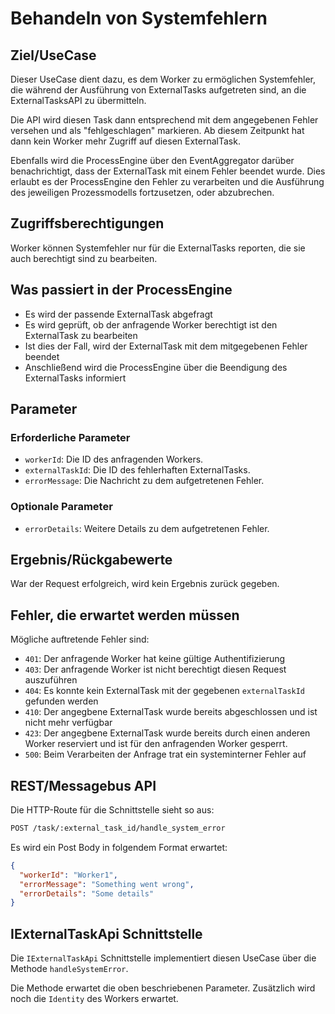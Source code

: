 # Behandeln von Systemfehlern

## Ziel/UseCase

Dieser UseCase dient dazu, es dem Worker zu ermöglichen Systemfehler, die
während der Ausführung von ExternalTasks aufgetreten sind, an die
ExternalTasksAPI zu übermitteln.

Die API wird diesen Task dann entsprechend mit dem angegebenen Fehler versehen
und als "fehlgeschlagen" markieren.
Ab diesem Zeitpunkt hat dann kein Worker mehr Zugriff auf diesen ExternalTask.

Ebenfalls wird die ProcessEngine über den EventAggregator darüber benachrichtigt,
dass der ExternalTask mit einem Fehler beendet wurde.
Dies erlaubt es der ProcessEngine den Fehler zu verarbeiten und die Ausführung
des jeweiligen Prozessmodells fortzusetzen, oder abzubrechen.

## Zugriffsberechtigungen

Worker können Systemfehler nur für die ExternalTasks reporten,
die sie auch berechtigt sind zu bearbeiten.

## Was passiert in der ProcessEngine

- Es wird der passende ExternalTask abgefragt
- Es wird geprüft, ob der anfragende Worker berechtigt ist den ExternalTask
zu bearbeiten
- Ist dies der Fall, wird der ExternalTask mit dem mitgegebenen Fehler beendet
- Anschließend wird die ProcessEngine über die Beendigung des ExternalTasks
informiert

## Parameter

### Erforderliche Parameter

- `workerId`: Die ID des anfragenden Workers.
- `externalTaskId`: Die ID des fehlerhaften ExternalTasks.
- `errorMessage`: Die Nachricht zu dem aufgetretenen Fehler.


### Optionale Parameter

- `errorDetails`: Weitere Details zu dem aufgetretenen Fehler.

## Ergebnis/Rückgabewerte

War der Request erfolgreich, wird kein Ergebnis zurück gegeben.

## Fehler, die erwartet werden müssen

Mögliche auftretende Fehler sind:
- `401`: Der anfragende Worker hat keine gültige Authentifizierung
- `403`: Der anfragende Worker ist nicht berechtigt diesen Request auszuführen
- `404`: Es konnte kein ExternalTask mit der gegebenen `externalTaskId`
    gefunden werden
- `410`: Der angegbene ExternalTask wurde bereits abgeschlossen und ist nicht
mehr verfügbar
- `423`: Der angegbene ExternalTask wurde bereits durch einen anderen Worker
reserviert und ist für den anfragenden Worker gesperrt.
- `500`: Beim Verarbeiten der Anfrage trat ein systeminterner Fehler auf

## REST/Messagebus API

Die HTTP-Route für die Schnittstelle sieht so aus:

```REST
POST /task/:external_task_id/handle_system_error
```

Es wird ein Post Body in folgendem Format erwartet:

```JSON
{
  "workerId": "Worker1",
  "errorMessage": "Something went wrong",
  "errorDetails": "Some details"
}
```

## IExternalTaskApi Schnittstelle

Die `IExternalTaskApi` Schnittstelle implementiert diesen UseCase
über die Methode `handleSystemError`.

Die Methode erwartet die oben beschriebenen Parameter.
Zusätzlich wird noch die `Identity` des Workers erwartet.
